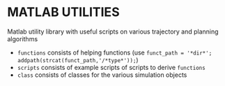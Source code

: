 # MATLAB UTILITIES
Matlab utility library with useful scripts on various trajectory and planning algorithms
- `functions` consists of helping functions (use `funct_path = '*dir*'; addpath(strcat(funct_path,'/*type*'));`)
- `scripts` consists of example scripts of scripts to derive `functions`
- `class` consists of classes for the various simulation objects
